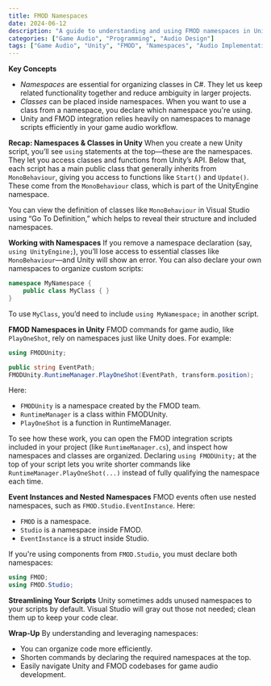 ```yaml
---
title: FMOD Namespaces
date: 2024-06-12
description: "A guide to understanding and using FMOD namespaces in Unity for game audio implementation."
categories: ["Game Audio", "Programming", "Audio Design"]
tags: ["Game Audio", "Unity", "FMOD", "Namespaces", "Audio Implementation"]
---
```



**Key Concepts**
- *Namespaces* are essential for organizing classes in C#. They let us keep related functionality together and reduce ambiguity in larger projects.
- *Classes* can be placed inside namespaces. When you want to use a class from a namespace, you declare which namespace you're using.
- Unity and FMOD integration relies heavily on namespaces to manage scripts efficiently in your game audio workflow.

**Recap: Namespaces & Classes in Unity**
When you create a new Unity script, you’ll see `using` statements at the top—these are the namespaces. They let you access classes and functions from Unity’s API. Below that, each script has a main public class that generally inherits from `MonoBehaviour`, giving you access to functions like `Start()` and `Update()`. These come from the `MonoBehaviour` class, which is part of the UnityEngine namespace.

You can view the definition of classes like `MonoBehaviour` in Visual Studio using “Go To Definition,” which helps to reveal their structure and included namespaces.

**Working with Namespaces**
If you remove a namespace declaration (say, `using UnityEngine;`), you’ll lose access to essential classes like `MonoBehaviour`—and Unity will show an error. You can also declare your own namespaces to organize custom scripts:

```csharp
namespace MyNamespace {
    public class MyClass { }
}
```
To use `MyClass`, you’d need to include `using MyNamespace;` in another script.

**FMOD Namespaces in Unity**
FMOD commands for game audio, like `PlayOneShot`, rely on namespaces just like Unity does. For example:

```csharp
using FMODUnity;

public string EventPath;
FMODUnity.RuntimeManager.PlayOneShot(EventPath, transform.position);
```

Here:
- `FMODUnity` is a namespace created by the FMOD team.
- `RuntimeManager` is a class within FMODUnity.
- `PlayOneShot` is a function in RuntimeManager.

To see how these work, you can open the FMOD integration scripts included in your project (like `RuntimeManager.cs`), and inspect how namespaces and classes are organized. Declaring `using FMODUnity;` at the top of your script lets you write shorter commands like `RuntimeManager.PlayOneShot(...)` instead of fully qualifying the namespace each time.

**Event Instances and Nested Namespaces**
FMOD events often use nested namespaces, such as `FMOD.Studio.EventInstance`. Here:
- `FMOD` is a namespace.
- `Studio` is a namespace inside FMOD.
- `EventInstance` is a struct inside Studio.

If you're using components from `FMOD.Studio`, you must declare both namespaces:

```csharp
using FMOD;
using FMOD.Studio;
```

**Streamlining Your Scripts**
Unity sometimes adds unused namespaces to your scripts by default. Visual Studio will gray out those not needed; clean them up to keep your code clear.

**Wrap-Up**
By understanding and leveraging namespaces:
- You can organize code more efficiently.
- Shorten commands by declaring the required namespaces at the top.
- Easily navigate Unity and FMOD codebases for game audio development.


